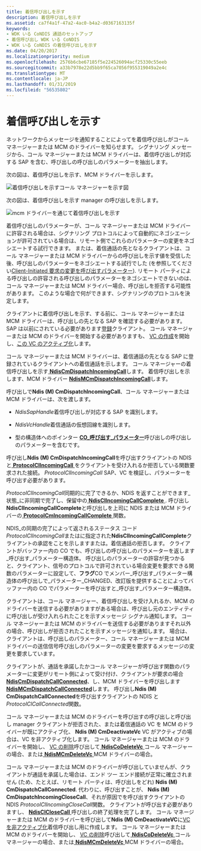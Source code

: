 ```yaml
---
title: 着信呼び出しを示す
description: 着信呼び出しを示す
ms.assetid: ca7f4a1f-47a2-4ac0-b4a2-d0367163135f
keywords:
- WDK いる CoNDIS 通話のセットアップ
- 着信呼び出し WDK いる CoNDIS
- WDK いる CoNDIS の着信呼び出しを示す
ms.date: 04/20/2017
ms.localizationpriority: medium
ms.openlocfilehash: 2576b6cbe67185f5e224526094acf25330c55eeb
ms.sourcegitcommit: a33b7978e22d5bb9f65ca7056f955319049a2e4c
ms.translationtype: MT
ms.contentlocale: ja-JP
ms.lasthandoff: 01/31/2019
ms.locfileid: "56535802"
---
```

# <a name="indicating-an-incoming-call"></a>着信呼び出しを示す





ネットワークからメッセージを通知することによってを着信呼び出しがコール マネージャーまたは MCM のドライバーを知らせます。 シグナリング メッセージから、コール マネージャーまたは MCM ドライバーは、着信呼び出しが対応する SAP を含む、呼び出しの呼び出しのパラメーターを抽出します。

次の図は、着信呼び出しを示す、MCM ドライバーを示します。

![着信呼び出しを示すコール マネージャーを示す図](images/cm-13.png)

次の図は、着信呼び出しを示す manager の呼び出しを示します。

![mcm ドライバーを通じて着信呼び出しを示す](images/fig1-13.png)

着信呼び出しのパラメーターが、コール マネージャーまたは MCM ドライバーに許容される場合は、シグナリング プロトコルによって自動的にネゴシエーションが許可されている場合は、リモート側でこれらのパラメーターの変更をネゴシエートする試行できます。 または、着信通話の先となるクライアントは、コール マネージャーまたは MCM ドライバーからの呼び出しを示す値を受信した後、呼び出しのパラメーターをネゴシエートする試行でした (を参照してください[Client-Initiated 要求の変更を呼び出すパラメーター](client-initiated-request-to-change-call-parameters.md)). リモート パーティによる呼び出しの許容される呼び出しのパラメーターをネゴシエートできないのは、コール マネージャーまたは MCM ドライバー場合、呼び出しを拒否する可能性があります。 このような場合で何ができます、シグナリングのプロトコルを決定します。

クライアントに着信呼び出しを示す、する前に、コール マネージャーまたは MCM ドライバーは、呼び出しの先となる SAP を確認する必要があります。 SAP は以前にされている必要があります[登録](registering-a-sap.md)クライアント。 コール マネージャーまたは MCM のドライバーを開始する必要がありますも、 [VC の作成](creating-a-vc.md)を開始し、[この VC のアクティブ化](activating-a-vc.md)します。

コール マネージャーまたは MCM ドライバーは、着信通話の先となる SAP に登録されているクライアントへの着信通話を示します。 コール マネージャーの着信呼び出しを示す[ **NdisCmDispatchIncomingCall**](https://msdn.microsoft.com/library/windows/hardware/ff561664)します。 着信呼び出しを示します、MCM ドライバー [ **NdisMCmDispatchIncomingCall**](https://msdn.microsoft.com/library/windows/hardware/ff562830)します。

呼び出しで**Ndis (M) CmDispatchIncomingCall**、コール マネージャーまたは MCM ドライバーは、次を渡します。

-   *NdisSapHandle*着信呼び出しが対応する SAP を識別します。

-   *NdisVcHandle*着信通話の仮想回線を識別します。

-   型の構造体へのポインター [ **CO\_呼び出す\_パラメーター**](https://msdn.microsoft.com/library/windows/hardware/ff545384)呼び出しの呼び出しのパラメーターを含むです。

呼び出し**Ndis (M) CmDispatchIncomingCall**を呼び出すクライアントの NDIS と[ **ProtocolClIncomingCall** ](https://msdn.microsoft.com/library/windows/hardware/ff570228)をクライアントを受け入れるか拒否している関数要求された接続。 *ProtocolClIncomingCall* SAP、VC を検証し、パラメーターを呼び出す必要があります。

*ProtocolClIncomingCall*同期的に完了できるか、NDIS を返すことができます\_状態\_に非同期で完了し、保留中の[ **NdisClIncomingCallComplete** ](https://msdn.microsoft.com/library/windows/hardware/ff561632). 呼び出し**NdisClIncomingCallComplete**と呼び出しを上司に NDIS または MCM ドライバーの[ **ProtocolCmIncomingCallComplete** ](https://msdn.microsoft.com/library/windows/hardware/ff570245)関数。

NDIS\_の同期の完了によって返されるステータス コード*ProtocolClIncomingCall*またはに指定された**NdisClIncomingCallComplete**クライアントの承認をことを示しますまたは。着信通話の拒否します。 クライアントがバッファー内の CO でも、呼び出しの呼び出しのパラメーターを返します\_呼び出す\_パラメーター構造体。 呼び出しのパラメーターの許容が見つかると、クライアント、信号のプロトコルで許可されている場合変更を要求できる関数のパラメーターに設定して、**フラグ**CO でメンバー\_呼び出す\_パラメーター構造体の呼び出しで\_パラメーター\_CHANGED、改訂版を提供することによってバッファー内の CO でパラメーターを呼び出すと\_呼び出す\_パラメーター構造体。

クライアントは、コール マネージャー、着信呼び出しを受け入れるか、MCM のドライバーを送信する必要がありますがある場合は、呼び出し元のエンティティに呼び出しが受け入れられたことを示すメッセージ シグナル通知します。 コール マネージャーまたは MCM のドライバーを送信する必要がありますそれ以外の場合、呼び出しが拒否されたことを示すメッセージを通知します。 場合は、クライアントは、呼び出しのパラメーター、コール マネージャーまたは MCM ドライバーの送信信号呼び出しのパラメーターの変更を要求するメッセージの変更を要求しています。

クライアントが、通話を承諾したかコール マネージャーが呼び出す関数のパラメーターに変更がリモート側によって受け付け、クライアントが要求の場合[ **NdisCmDispatchCallConnected**](https://msdn.microsoft.com/library/windows/hardware/ff561661)、し、MCM ドライバーを呼び出します[**NdisMCmDispatchCallConnected**](https://msdn.microsoft.com/library/windows/hardware/ff562826)します。 呼び出し**Ndis (M) CmDispatchCallConnected**を呼び出すクライアントの NDIS と*ProtocolClCallConnected*関数。

コール マネージャーまたは MCM のドライバーを呼び出すの呼び出しと呼び出し manager クライアントが拒否された、または着信通話の VC を MCM のドライバーが既にアクティブ化、 **Ndis (M) CmDeactivateVc** VC がアクティブの場合は、VC を非アクティブ化します。 コール マネージャーまたは MCM のドライバーを開始し、 [VC の削除](deleting-a-vc.md)呼び出して[ **NdisCoDeleteVc** ](https://msdn.microsoft.com/library/windows/hardware/ff561698)コール マネージャーの場合、または[ **NdisMCmDeleteVc** ](https://msdn.microsoft.com/library/windows/hardware/ff562819) MCM ドライバーの場合。

コール マネージャーまたは MCM のドライバーが呼び出していませんが、クライアントが通話を承諾した場合は、エンド ツー エンド接続が正常に確立されません (ため、たとえば、リモート パーティは、呼び出しをどれ) **Ndis (M) CmDispatchCallConnected**. 代わりに、呼び出すことが、 **Ndis (M) CmDispatchIncomingCloseCall**、それが原因でを呼び出すクライアントの NDIS *ProtocolClIncomingCloseCall*関数。 クライアントが呼び出す必要がありますし、 [ **NdisClCloseCall** ](https://msdn.microsoft.com/library/windows/hardware/ff561627)呼び出しの終了処理を完了します。 コール マネージャーまたは MCM のドライバーを呼び出して**Ndis (M) CmDeactivateVC**に[VC を非アクティブ化](deactivating-a-vc.md)着信呼び出し用に作成します。 コール マネージャーまたは MCM のドライバーを開始し、 [VC の削除](deleting-a-vc.md)呼び出して[ **NdisCoDeleteVc** ](https://msdn.microsoft.com/library/windows/hardware/ff561698)コール マネージャーの場合、または[ **NdisMCmDeleteVc** ](https://msdn.microsoft.com/library/windows/hardware/ff562819) MCM ドライバーの場合。

 

 





